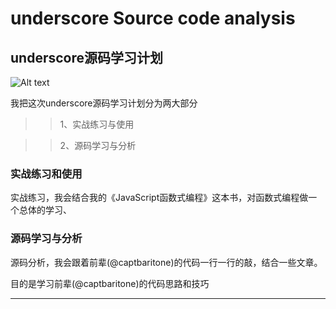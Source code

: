# underscore Source code analysis 

## underscore源码学习计划

![Alt text](docs/images/underscore.png)

我把这次underscore源码学习计划分为两大部分

>> 1、实战练习与使用 

>> 2、源码学习与分析

### 实战练习和使用

实战练习，我会结合我的《JavaScript函数式编程》这本书，对函数式编程做一个总体的学习、

### 源码学习与分析

源码分析，我会跟着前辈(@captbaritone)的代码一行一行的敲，结合一些文章。

目的是学习前辈(@captbaritone)的代码思路和技巧

----------
